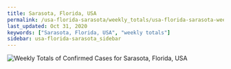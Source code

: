 ```yaml
---
title: Sarasota, Florida, USA
permalink: /usa-florida-sarasota/weekly_totals/usa-florida-sarasota-weekly_totals.html
last_updated: Oct 31, 2020
keywords: ["Sarasota, Florida, USA", "weekly totals"]
sidebar: usa-florida-sarasota_sidebar
---
```


![Weekly Totals of Confirmed Cases for Sarasota, Florida, USA](/covid_tracker/images/graphs/usa-florida-sarasota-weekly_totals_graph.png)
